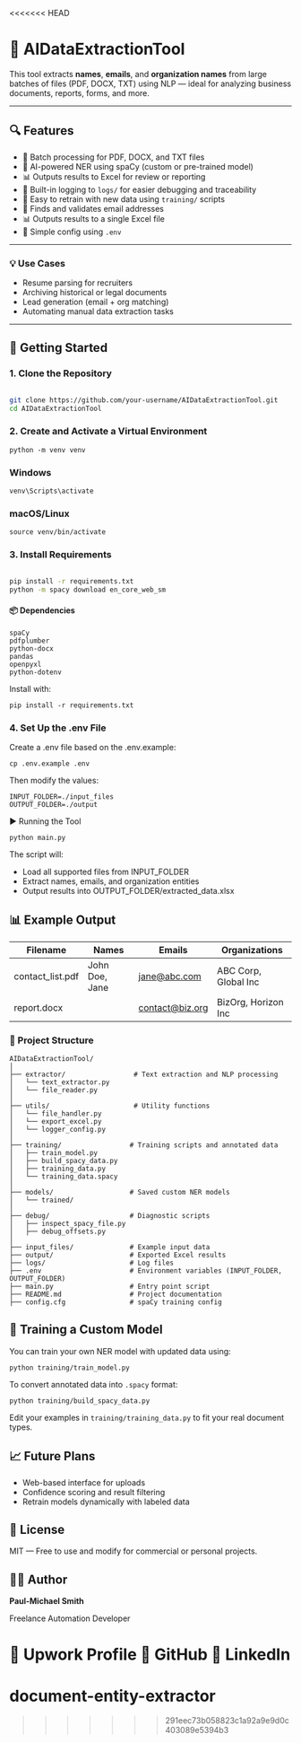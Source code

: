 <<<<<<< HEAD
# 🧠 AIDataExtractionTool

This tool extracts **names**, **emails**, and **organization names** from large batches of files (PDF, DOCX, TXT) using NLP — ideal for analyzing business documents, reports, forms, and more.

---

## 🔍 Features
- 📂 Batch processing for PDF, DOCX, and TXT files
- 🧠 AI-powered NER using spaCy (custom or pre-trained model)
- 📊 Outputs results to Excel for review or reporting
- 🧾 Built-in logging to `logs/` for easier debugging and traceability
- 🔁 Easy to retrain with new data using `training/` scripts
- 📧 Finds and validates email addresses
- 📊 Outputs results to a single Excel file
- 🌱 Simple config using `.env`

---

### 💡 Use Cases
- Resume parsing for recruiters
- Archiving historical or legal documents
- Lead generation (email + org matching)
- Automating manual data extraction tasks

---

## 🚀 Getting Started

### 1. Clone the Repository

```bash

git clone https://github.com/your-username/AIDataExtractionTool.git
cd AIDataExtractionTool
```


### 2. Create and Activate a Virtual Environment

```
python -m venv venv
```

### Windows
```
venv\Scripts\activate
```

### macOS/Linux

```
source venv/bin/activate
```
### 3. Install Requirements
```bash

pip install -r requirements.txt
python -m spacy download en_core_web_sm
```

#### 📦 Dependencies
```angular2html
spaCy
pdfplumber
python-docx
pandas
openpyxl
python-dotenv
```
Install with:
```
pip install -r requirements.txt
```

### 4. Set Up the .env File

Create a .env file based on the .env.example:

```
cp .env.example .env
```

Then modify the values:
```angular2html
INPUT_FOLDER=./input_files
OUTPUT_FOLDER=./output
```

▶️ Running the Tool


```
python main.py
```

The script will:
- Load all supported files from INPUT_FOLDER
- Extract names, emails, and organization entities
- Output results into OUTPUT_FOLDER/extracted_data.xlsx



## 📊 Example Output
| Filename          | Names              | Emails               | Organizations        |
|-------------------|--------------------|----------------------|----------------------|
| contact_list.pdf  | John Doe, Jane     | jane@abc.com         | ABC Corp, Global Inc |
| report.docx       |                    | contact@biz.org      | BizOrg, Horizon Inc  |

### 🔧 Project Structure

```angular2html
AIDataExtractionTool/
│
├── extractor/                 # Text extraction and NLP processing
│   └── text_extractor.py
│   └── file_reader.py
│
├── utils/                     # Utility functions
│   └── file_handler.py
│   └── export_excel.py
│   └── logger_config.py
│
├── training/                 # Training scripts and annotated data
│   ├── train_model.py
│   ├── build_spacy_data.py
│   ├── training_data.py
│   └── training_data.spacy
│
├── models/                   # Saved custom NER models
│   └── trained/
│
├── debug/                    # Diagnostic scripts
│   ├── inspect_spacy_file.py
│   ├── debug_offsets.py
│
├── input_files/              # Example input data
├── output/                   # Exported Excel results
├── logs/                     # Log files
├── .env                      # Environment variables (INPUT_FOLDER, OUTPUT_FOLDER)
├── main.py                   # Entry point script
├── README.md                 # Project documentation
├── config.cfg                # spaCy training config
```

## 🧠 Training a Custom Model
You can train your own NER model with updated data using:
```
python training/train_model.py
```
To convert annotated data into `.spacy` format:
```
python training/build_spacy_data.py
```
Edit your examples in `training/training_data.py` to fit your real document types.

## 📈 Future Plans
- Web-based interface for uploads
- Confidence scoring and result filtering
- Retrain models dynamically with labeled data

## 📜 License
MIT — Free to use and modify for commercial or personal projects.

## 👨‍💻 Author
**Paul-Michael Smith**

Freelance Automation Developer

🔗 Upwork Profile
🔗 GitHub
🔗 LinkedIn
=======
# document-entity-extractor
>>>>>>> 291eec73b058823c1a92a9e9d0c403089e5394b3
